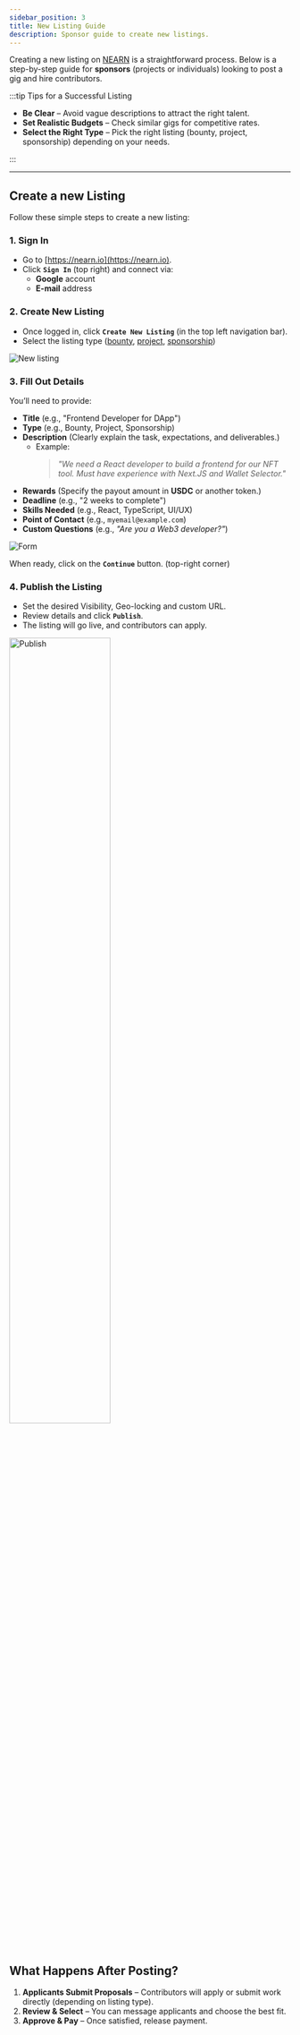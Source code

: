 ```yaml
---
sidebar_position: 3
title: New Listing Guide
description: Sponsor guide to create new listings.
---
```


Creating a new listing on [NEARN](https://nearn.io) is a straightforward process. Below is a step-by-step guide for **sponsors** (projects or individuals) looking to post a gig and hire contributors.

:::tip Tips for a Successful Listing

- **Be Clear** – Avoid vague descriptions to attract the right talent.
- **Set Realistic Budgets** – Check similar gigs for competitive rates.
- **Select the Right Type** – Pick the right listing (bounty, project, sponsorship) depending on your needs.

:::

---

## Create a new Listing

Follow these simple steps to create a new listing:

### 1. Sign In

- Go to [https://nearn.io](https://nearn.io).
- Click **`Sign In`** (top right) and connect via:
  - **Google** account
  - **E-mail** address

### 2. Create New Listing

- Once logged in, click **`Create New Listing`** (in the top left navigation bar).
- Select the listing type ([bounty](opportunities.md#bounties), [project](opportunities.md#projects), [sponsorship](opportunities.md#sponsorships))

<div class="screenshot">

![New listing](/img/sponsor/create-1.png)

</div>

### 3. Fill Out Details

You’ll need to provide:
- **Title** (e.g., "Frontend Developer for DApp")
- **Type** (e.g., Bounty, Project, Sponsorship)
- **Description** (Clearly explain the task, expectations, and deliverables.)
  - Example:
    > _"We need a React developer to build a frontend for our NFT tool. Must have experience with Next.JS and Wallet Selector."_
- **Rewards** (Specify the payout amount in **USDC** or another token.)
- **Deadline** (e.g., "2 weeks to complete")
- **Skills Needed** (e.g., React, TypeScript, UI/UX)
- **Point of Contact** (e.g., `myemail@example.com`)
- **Custom Questions** (e.g., _"Are you a Web3 developer?"_)

<div class="screenshot">

![Form](/img/sponsor/create-form.png)

</div>

When ready, click on the **`Continue`** button. (top-right corner)

### 4. Publish the Listing

- Set the desired Visibility, Geo-locking and custom URL.
- Review details and click **`Publish`**.
- The listing will go live, and contributors can apply.

<div class="screenshot">
<img alt="Publish" src="/img/sponsor/create-publish.png" width="60%" />
</div>

## What Happens After Posting?

1. **Applicants Submit Proposals** – Contributors will apply or submit work directly (depending on listing type).
2. **Review & Select** – You can message applicants and choose the best fit.
3. **Approve & Pay** – Once satisfied, release payment.
